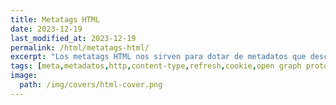 ```yaml
---
title: Metatags HTML
date: 2023-12-19
last_modified_at: 2023-12-19
permalink: /html/metatags-html/
excerpt: "Los metatags HTML nos sirven para dotar de metadatos que describan ciertas propiedades adicionales de la página como el autor, tipo, fecha actualización,…."
tags: [meta,metadatos,http,content-type,refresh,cookie,open graph protocol]
image:
  path: /img/covers/html-cover.png
---
```


